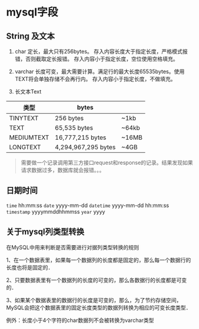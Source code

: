 # mysql字段

## String 及文本

1. char
定长，最大只有256bytes。
存入内容长度大于指定长度，严格模式报错，否则截取定长报错。
存入内容小于指定长度，空位使用空格填充。
2. varchar
长度可变，最大需要计算。满足行的最大长度65535bytes。使用TEXT将会单独存储不会再行内。
存入内容小于指定长度，不做填充。

3. 长文本Text

|类型|bytes||
|--|--|--|
|TINYTEXT    |256 bytes        |~1kb|
|TEXT        |65,535 bytes       |	~64kb|
|MEDIUMTEXT	 |16,777,215 bytes|	~16MB
|LONGTEXT    |4,294,967,295 bytes	|~4GB|

> 需要做一个记录调用第三方接口request和response的记录。结果发现如果请求数据过多，数据库就会报错。。。

## 日期时间

`time` hh:mm:ss
`date` yyyy-mm-dd
`datetime` yyyy-mm-dd hh:mm:ss
`timestamp` yyyymmddhhmmss
`year` yyyy

## 关于mysql列类型转换

在MySQL中用来判断是否需要进行对据列类型转换的规则

  1、在一个数据表里，如果每一个数据列的长度都是固定的，那么每一个数据行的长度也将是固定的．

  2、只要数据表里有一个数据列的长度的可变的，那么各数据行的长度都是可变的．

  3、如果某个数据表里的数据行的长度是可变的，那么，为了节约存储空间，MySQL会把这个数据表里的固定长度类型的数据列转换为相应的可变长度类型．

例外：长度小于4个字符的char数据列不会被转换为varchar类型
